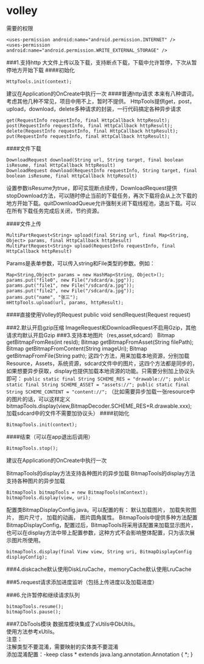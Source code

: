 volley
======
需要的权限  

    <uses-permission android:name="android.permission.INTERNET" />
    <uses-permission android:name="android.permission.WRITE_EXTERNAL_STORAGE" />


###1.支持http 大文件上传以及下载，支持断点下载，下载中允许暂停，下次从暂停地方开始下载
####初始化
<p><code>HttpTools.init(context);</code></p>
建议在Application的OnCreate中执行一次
####普通http请求
本来有八种谓词，考虑其他几种不常见，项目中用不上，暂时不提供。
HttpTools提供get，post，upload，download，delete多种请求的封装，一行代码搞定各种异步请求

    get(RequestInfo requestInfo, final HttpCallback httpResult);  
    post(RequestInfo requestInfo, final HttpCallback httpResult);  
    delete(RequestInfo requestInfo, final HttpCallback httpResult);  
    put(RequestInfo requestInfo, final HttpCallback httpResult);

####文件下载

    DownloadRequest download(String url, String target, final boolean isResume, final HttpCallback httpResult)
    DownloadRequest download(RequestInfo requestInfo, String target, final boolean isResume, final HttpCallback httpResult)

设置参数isResume为true，即可实现断点续传，DownloadRequest提供stopDownload方法，可以随时停止当前的下载任务，再次下载将会从上次下载的地方开始下载。quitDownloadQueue允许强制关闭下载线程池，退出下载。可以在所有下载任务完成后关闭，节约资源。

####文件上传

    MultiPartRequest<String> upload(final String url, final Map<String, Object> params, final HttpCallback httpResult)
    MultiPartRequest<String> upload(RequestInfo requestInfo, final HttpCallback httpResult)

Params是表单参数，可以传入string和File类型的参数。例如：

    Map<String,Object> params = new HashMap<String, Object>();  
    params.put("file0", new File("/sdcard/a.jpg"));  
    params.put("file1", new File("/sdcard/a.jpg"));  
    params.put("file2", new File("/sdcard/a.jpg"));  
    params.put("name", "张三");  
    mHttpTools.upload(url, params, httpResult);
####直接使用Volley的Request
     public <T> void sendRequest(Request<T> request)

###2.默认开启gzip压缩
ImageRequest和DownloadRequest不启用Gzip，其他请求均默认开启Gzip
###3.支持本地图片（res,asset,sdcard）
	Bitmap getBitmapFromRes(int resId);
	Bitmap getBitmapFromAsset(String filePath);
	Bitmap getBitmapFromContent(String imageUri);
	Bitmap getBitmapFromFile(String path);
这四个方法，用来加载本地资源，分别加载Resource，Assets，系统资源，sdcard文件中的图片，这四个方法都是同步的，如果想要异步获取，display也提供加载本地资源的功能。只需要分别加上协议头即可：
	<code>public static final String SCHEME_RES = "drawable://";
	public static final String SCHEME_ASSET = "assets://";
	public static final String SCHEME_CONTENT = "content://";</code>
（比如需要异步加载一张resource中的图片的话，可以这样定义
	bitmapTools.display(view,BitmapDecoder.SCHEME_RES+R.drawable.xxx);
加载sdcard中的文件不需要加协议头）
####初始化

    BitmapTools.init(context);
    
####结束（可以在app退出后调用）

    BitmapTools.stop();

建议在Application的OnCreate中执行一次

BitmapTools的display方法支持各种图片的异步加载
BitmapTools的display方法支持各种图片的异步加载

    BitmapTools bitmapTools = new BitmapTools(mContext);  
    bitmapTools.display(view, uri);

配置类BitmapDisplayConfig.java。可以配置的有：
默认加载图片，
加载失败图片，
图片尺寸，
加载的动画，
图片圆角属性。
BitmapTools中提供多种方法配置BitmapDisplayConfig，配置过后，BitmapTools将采用该配置来加载显示图片，也可以在display方法中带上配置参数，这种方式不会影响整体配置，只为该次展示图片所使用。

    bitmapTools.display(final View view, String uri, BitmapDisplayConfig displayConfig);

###4.diskcache默认使用DiskLruCache，memoryCache默认使用LruCache

###5.request请求添加进度监听（包括上传进度以及加载进度）

###6.允许暂停和继续请求队列

    bitmapTools.resume();
    bitmapTools.pause();
###7.DbTools模块
数据库模块集成了xUtils中DbUtils。  
使用方法参考xUtils。  
注意：  
注解类型不要混淆，需要映射的实体类不要混淆  
添加混淆配置：-keep class * extends java.lang.annotation.Annotation { *; }
